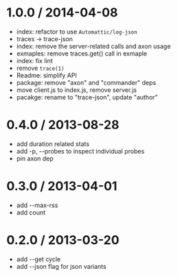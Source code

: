 
1.0.0 / 2014-04-08
==================

  * index: refactor to use `Automattic/log-json`
  * traces -> trace-json
  * index: remove the server-related calls and axon usage
  * exmaples: remove traces.get() call in exmaple
  * index: fix lint
  * remove `trace(1)`
  * Readme: simplify API
  * package: remove "axon" and "commander" deps
  * move client.js to index.js, remove server.js
  * pacakge: rename to "trace-json", update "author"

0.4.0 / 2013-08-28
==================

 * add duration related stats
 * add -p, --probes to inspect individual probes
 * pin axon dep

0.3.0 / 2013-04-01
==================

  * add --max-rss <str>
  * add count

0.2.0 / 2013-03-20
==================

  * add --get cycle
  * add --json flag for json variants
